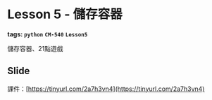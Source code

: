 # Lesson 5 - 儲存容器
**tags: `python`** **`CM-540`** **`Lesson5`**

儲存容器、21點遊戲

## Slide
課件：[https://tinyurl.com/2a7h3vn4](https://tinyurl.com/2a7h3vn4)
